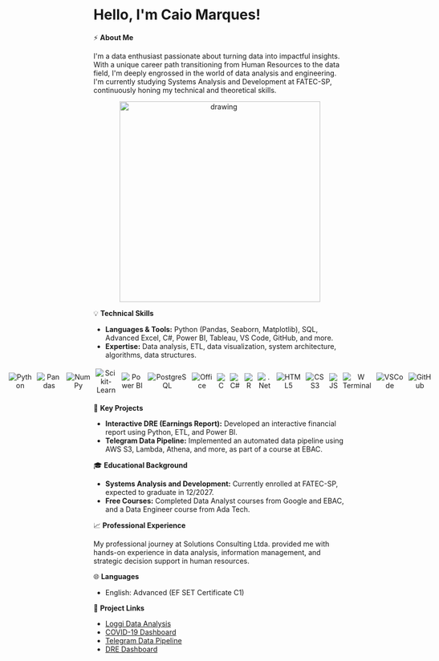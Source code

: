 # Hello, I'm Caio Marques!

⚡ **About Me**

I'm a data enthusiast passionate about turning data into impactful insights. With a unique career path transitioning from Human Resources to the data field, I'm deeply engrossed in the world of data analysis and engineering. I'm currently studying Systems Analysis and Development at FATEC-SP, continuously honing my technical and theoretical skills.

<p align="center">
<img src="https://miro.medium.com/v2/resize:fit:1100/0*JReDjt8autJLJVzq.gif" alt="drawing" width="400"/>
</p>

💡 **Technical Skills**

- **Languages & Tools:** Python (Pandas, Seaborn, Matplotlib), SQL, Advanced Excel, C#, Power BI, Tableau, VS Code, GitHub, and more.
- **Expertise:** Data analysis, ETL, data visualization, system architecture, algorithms, data structures.

<p>
  <div align="center" style="display: flex; justify-content: center; align-items: center;">
    <img src="https://img.shields.io/badge/python-3670A0?style=for-the-badge&logo=python&logoColor=ffdd54" alt="Python" style="margin: 5px;"/>
    <img src="https://img.shields.io/badge/pandas-%23150458.svg?style=for-the-badge&logo=pandas&logoColor=white" alt="Pandas" style="margin: 5px;"/>
    <img src="https://img.shields.io/badge/NumPy-013243.svg?style=for-the-badge&logo=NumPy&logoColor=white" alt="NumPy" style="margin: 5px;"/>
    <img src="https://img.shields.io/badge/scikit--learn-%23F7931E.svg?style=for-the-badge&logo=scikit-learn&logoColor=white" alt="Scikit-Learn" style="margin: 5px;"/>
    <img src="https://img.shields.io/badge/Power%20BI-F2C811.svg?style=for-the-badge&logo=Power-BI&logoColor=black" alt="Power BI" style="margin: 5px;"/>
    <img src="https://img.shields.io/badge/PostgreSQL-4169E1.svg?style=for-the-badge&logo=PostgreSQL&logoColor=white" alt="PostgreSQL" style="margin: 5px;"/>
    <img src="https://img.shields.io/badge/Microsoft_Office-D83B01?style=for-the-badge&logo=microsoft-office&logoColor=white" alt="Office" style="margin: 5px;"/>
    <img src="https://img.shields.io/badge/c-%2300599C.svg?style=for-the-badge&logo=c&logoColor=white" alt="C" style="margin: 5px;"/>
    <img src="https://img.shields.io/badge/c%23-%23239120.svg?style=for-the-badge&logo=csharp&logoColor=white" alt="C#" style="margin: 5px;"/>
    <img src="https://img.shields.io/badge/r-%23276DC3.svg?style=for-the-badge&logo=r&logoColor=white" alt="R" style="margin: 5px;"/>
    <img src="https://img.shields.io/badge/.NET-512BD4.svg?style=for-the-badge&logo=dotnet&logoColor=white" alt=".Net" style="margin: 5px;"/>
    <img src="https://img.shields.io/badge/html5-%23E34F26.svg?style=for-the-badge&logo=html5&logoColor=white" alt="HTML5" style="margin: 5px;"/>
    <img src="https://img.shields.io/badge/css3-%231572B6.svg?style=for-the-badge&logo=css3&logoColor=white" alt="CSS3" style="margin: 5px;"/>
    <img src="https://img.shields.io/badge/javascript-%23323330.svg?style=for-the-badge&logo=javascript&logoColor=%23F7DF1E" alt="JS" style="margin: 5px;"/>
    <img src="https://img.shields.io/badge/Windows%20Terminal-%234D4D4D.svg?style=for-the-badge&logo=windows-terminal&logoColor=white" alt="W Terminal" style="margin: 5px;"/>
    <img src="https://img.shields.io/badge/Visual%20Studio%20Code-0078d7.svg?style=for-the-badge&logo=visual-studio-code&logoColor=white" alt="VSCode" style="margin: 5px;"/>
    <img src="https://img.shields.io/badge/github-%23121011.svg?style=for-the-badge&logo=github&logoColor=white" alt="GitHub" style="margin: 5px;"/> 
  </div>
</p>


🚀 **Key Projects**

- **Interactive DRE (Earnings Report):** Developed an interactive financial report using Python, ETL, and Power BI.
- **Telegram Data Pipeline:** Implemented an automated data pipeline using AWS S3, Lambda, Athena, and more, as part of a course at EBAC.

🎓 **Educational Background**

- **Systems Analysis and Development:** Currently enrolled at FATEC-SP, expected to graduate in 12/2027.
- **Free Courses:** Completed Data Analyst courses from Google and EBAC, and a Data Engineer course from Ada Tech.

📈 **Professional Experience**

My professional journey at Solutions Consulting Ltda. provided me with hands-on experience in data analysis, information management, and strategic decision support in human resources.

🌐 **Languages**

- English: Advanced (EF SET Certificate C1)

🔗 **Project Links**

- [Loggi Data Analysis](https://www.kaggle.com/code/caiomarquesribeiro/analise-de-dados-i-ebac)
- [COVID-19 Dashboard](https://www.kaggle.com/code/caiomarquesribeiro/covid-dashboard)
- [Telegram Data Pipeline](https://www.kaggle.com/caiomarquesribeiro/pipeline-de-dados-do-telegram)
- [DRE Dashboard](https://github.com/caiombribeiro/DREdashboard) 
<!--

